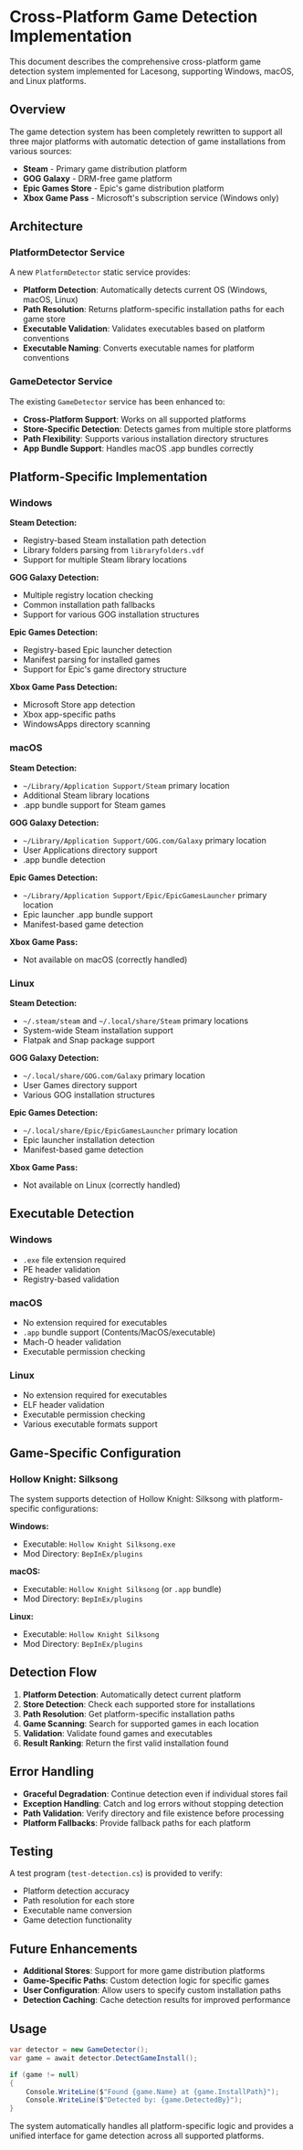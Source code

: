 # Cross-Platform Game Detection Implementation

This document describes the comprehensive cross-platform game detection system implemented for Lacesong, supporting Windows, macOS, and Linux platforms.

## Overview

The game detection system has been completely rewritten to support all three major platforms with automatic detection of game installations from various sources:

- **Steam** - Primary game distribution platform
- **GOG Galaxy** - DRM-free game platform
- **Epic Games Store** - Epic's game distribution platform
- **Xbox Game Pass** - Microsoft's subscription service (Windows only)

## Architecture

### PlatformDetector Service

A new `PlatformDetector` static service provides:

- **Platform Detection**: Automatically detects current OS (Windows, macOS, Linux)
- **Path Resolution**: Returns platform-specific installation paths for each game store
- **Executable Validation**: Validates executables based on platform conventions
- **Executable Naming**: Converts executable names for platform conventions

### GameDetector Service

The existing `GameDetector` service has been enhanced to:

- **Cross-Platform Support**: Works on all supported platforms
- **Store-Specific Detection**: Detects games from multiple store platforms
- **Path Flexibility**: Supports various installation directory structures
- **App Bundle Support**: Handles macOS .app bundles correctly

## Platform-Specific Implementation

### Windows

**Steam Detection:**
- Registry-based Steam installation path detection
- Library folders parsing from `libraryfolders.vdf`
- Support for multiple Steam library locations

**GOG Galaxy Detection:**
- Multiple registry location checking
- Common installation path fallbacks
- Support for various GOG installation structures

**Epic Games Detection:**
- Registry-based Epic launcher detection
- Manifest parsing for installed games
- Support for Epic's game directory structure

**Xbox Game Pass Detection:**
- Microsoft Store app detection
- Xbox app-specific paths
- WindowsApps directory scanning

### macOS

**Steam Detection:**
- `~/Library/Application Support/Steam` primary location
- Additional Steam library locations
- .app bundle support for Steam games

**GOG Galaxy Detection:**
- `~/Library/Application Support/GOG.com/Galaxy` primary location
- User Applications directory support
- .app bundle detection

**Epic Games Detection:**
- `~/Library/Application Support/Epic/EpicGamesLauncher` primary location
- Epic launcher .app bundle support
- Manifest-based game detection

**Xbox Game Pass:**
- Not available on macOS (correctly handled)

### Linux

**Steam Detection:**
- `~/.steam/steam` and `~/.local/share/Steam` primary locations
- System-wide Steam installation support
- Flatpak and Snap package support

**GOG Galaxy Detection:**
- `~/.local/share/GOG.com/Galaxy` primary location
- User Games directory support
- Various GOG installation structures

**Epic Games Detection:**
- `~/.local/share/Epic/EpicGamesLauncher` primary location
- Epic launcher installation detection
- Manifest-based game detection

**Xbox Game Pass:**
- Not available on Linux (correctly handled)

## Executable Detection

### Windows
- `.exe` file extension required
- PE header validation
- Registry-based validation

### macOS
- No extension required for executables
- `.app` bundle support (Contents/MacOS/executable)
- Mach-O header validation
- Executable permission checking

### Linux
- No extension required for executables
- ELF header validation
- Executable permission checking
- Various executable formats support

## Game-Specific Configuration

### Hollow Knight: Silksong

The system supports detection of Hollow Knight: Silksong with platform-specific configurations:

**Windows:**
- Executable: `Hollow Knight Silksong.exe`
- Mod Directory: `BepInEx/plugins`

**macOS:**
- Executable: `Hollow Knight Silksong` (or `.app` bundle)
- Mod Directory: `BepInEx/plugins`

**Linux:**
- Executable: `Hollow Knight Silksong`
- Mod Directory: `BepInEx/plugins`

## Detection Flow

1. **Platform Detection**: Automatically detect current platform
2. **Store Detection**: Check each supported store for installations
3. **Path Resolution**: Get platform-specific installation paths
4. **Game Scanning**: Search for supported games in each location
5. **Validation**: Validate found games and executables
6. **Result Ranking**: Return the first valid installation found

## Error Handling

- **Graceful Degradation**: Continue detection even if individual stores fail
- **Exception Handling**: Catch and log errors without stopping detection
- **Path Validation**: Verify directory and file existence before processing
- **Platform Fallbacks**: Provide fallback paths for each platform

## Testing

A test program (`test-detection.cs`) is provided to verify:

- Platform detection accuracy
- Path resolution for each store
- Executable name conversion
- Game detection functionality

## Future Enhancements

- **Additional Stores**: Support for more game distribution platforms
- **Game-Specific Paths**: Custom detection logic for specific games
- **User Configuration**: Allow users to specify custom installation paths
- **Detection Caching**: Cache detection results for improved performance

## Usage

```csharp
var detector = new GameDetector();
var game = await detector.DetectGameInstall();

if (game != null)
{
    Console.WriteLine($"Found {game.Name} at {game.InstallPath}");
    Console.WriteLine($"Detected by: {game.DetectedBy}");
}
```

The system automatically handles all platform-specific logic and provides a unified interface for game detection across all supported platforms.
